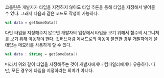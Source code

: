 
코틀린은 개발자가 타입을 지정하지 않아도 타입 추론을 통해 타입을 지정해서 넣어줄 수 있다. 그래서 다음과 같은 코드도 작성이 가능하다.

```Kotlin
val data = getSomeData()
```

다만 타입을 지정해주지 않으면 개발자의 입장에서 타입을 보기 위해서 함수의 시그니처를 보기 위해 이동해야 한다. 깃허브처럼 메서드로의 이동이 불편한 경우 개발자에게 쓸데없는 메모리를 사용하게 할 수 있다.

```Kotlin
val data : String = getSomeData()
```

따라서 위와 같이 타입을 지정해주는 것이 개발자에게나 컴파일러에게나 유용하다. 다만, 모든 경우에 타입을 지정하라는 의미가 아니다.